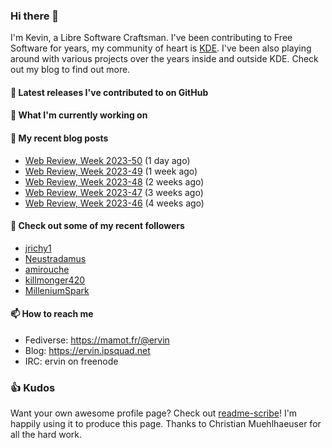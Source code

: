 ### Hi there 👋

I'm Kevin, a Libre Software Craftsman. I've been contributing to Free Software for years,
my community of heart is [KDE](https://kde.org). I've been also playing around with various
projects over the years inside and outside KDE. Check out my blog to find out more.

#### 🔭 Latest releases I've contributed to on GitHub


#### 🌱 What I'm currently working on


#### 📜 My recent blog posts

- [Web Review, Week 2023-50](https://ervin.ipsquad.net/blog/2023/12/15/web-review-week-2023-50/) (1 day ago)
- [Web Review, Week 2023-49](https://ervin.ipsquad.net/blog/2023/12/08/web-review-week-2023-49/) (1 week ago)
- [Web Review, Week 2023-48](https://ervin.ipsquad.net/blog/2023/12/01/web-review-week-2023-48/) (2 weeks ago)
- [Web Review, Week 2023-47](https://ervin.ipsquad.net/blog/2023/11/24/web-review-week-2023-47/) (3 weeks ago)
- [Web Review, Week 2023-46](https://ervin.ipsquad.net/blog/2023/11/17/web-review-week-2023-46/) (4 weeks ago)

#### 👯 Check out some of my recent followers

- [jrichy1](https://github.com/jrichy1)
- [Neustradamus](https://github.com/Neustradamus)
- [amirouche](https://github.com/amirouche)
- [killmonger420](https://github.com/killmonger420)
- [MilleniumSpark](https://github.com/MilleniumSpark)

#### 📫 How to reach me

- Fediverse: https://mamot.fr/@ervin
- Blog: https://ervin.ipsquad.net
- IRC: ervin on freenode

### 👍 Kudos

Want your own awesome profile page? Check out [readme-scribe](https://github.com/muesli/readme-scribe)!
I'm happily using it to produce this page. Thanks to Christian Muehlhaeuser for all the hard work.

